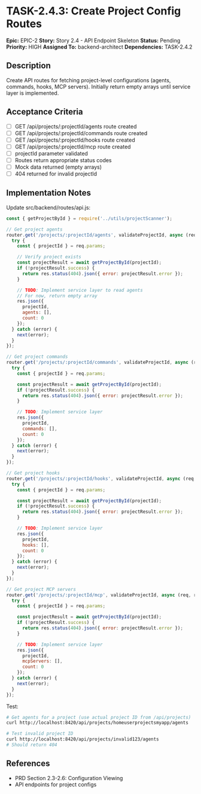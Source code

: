 # TASK-2.4.3: Create Project Config Routes

**Epic:** EPIC-2
**Story:** Story 2.4 - API Endpoint Skeleton
**Status:** Pending
**Priority:** HIGH
**Assigned To:** backend-architect
**Dependencies:** TASK-2.4.2

## Description

Create API routes for fetching project-level configurations (agents, commands, hooks, MCP servers). Initially return empty arrays until service layer is implemented.

## Acceptance Criteria

- [ ] GET /api/projects/:projectId/agents route created
- [ ] GET /api/projects/:projectId/commands route created
- [ ] GET /api/projects/:projectId/hooks route created
- [ ] GET /api/projects/:projectId/mcp route created
- [ ] projectId parameter validated
- [ ] Routes return appropriate status codes
- [ ] Mock data returned (empty arrays)
- [ ] 404 returned for invalid projectId

## Implementation Notes

Update src/backend/routes/api.js:

```javascript
const { getProjectById } = require('../utils/projectScanner');

// Get project agents
router.get('/projects/:projectId/agents', validateProjectId, async (req, res, next) => {
  try {
    const { projectId } = req.params;

    // Verify project exists
    const projectResult = await getProjectById(projectId);
    if (!projectResult.success) {
      return res.status(404).json({ error: projectResult.error });
    }

    // TODO: Implement service layer to read agents
    // For now, return empty array
    res.json({
      projectId,
      agents: [],
      count: 0
    });
  } catch (error) {
    next(error);
  }
});

// Get project commands
router.get('/projects/:projectId/commands', validateProjectId, async (req, res, next) => {
  try {
    const { projectId } = req.params;

    const projectResult = await getProjectById(projectId);
    if (!projectResult.success) {
      return res.status(404).json({ error: projectResult.error });
    }

    // TODO: Implement service layer
    res.json({
      projectId,
      commands: [],
      count: 0
    });
  } catch (error) {
    next(error);
  }
});

// Get project hooks
router.get('/projects/:projectId/hooks', validateProjectId, async (req, res, next) => {
  try {
    const { projectId } = req.params;

    const projectResult = await getProjectById(projectId);
    if (!projectResult.success) {
      return res.status(404).json({ error: projectResult.error });
    }

    // TODO: Implement service layer
    res.json({
      projectId,
      hooks: [],
      count: 0
    });
  } catch (error) {
    next(error);
  }
});

// Get project MCP servers
router.get('/projects/:projectId/mcp', validateProjectId, async (req, res, next) => {
  try {
    const { projectId } = req.params;

    const projectResult = await getProjectById(projectId);
    if (!projectResult.success) {
      return res.status(404).json({ error: projectResult.error });
    }

    // TODO: Implement service layer
    res.json({
      projectId,
      mcpServers: [],
      count: 0
    });
  } catch (error) {
    next(error);
  }
});
```

Test:
```bash
# Get agents for a project (use actual project ID from /api/projects)
curl http://localhost:8420/api/projects/homeuserprojectsmyapp/agents

# Test invalid project ID
curl http://localhost:8420/api/projects/invalid123/agents
# Should return 404
```

## References

- PRD Section 2.3-2.6: Configuration Viewing
- API endpoints for project configs
